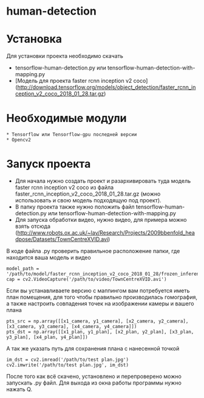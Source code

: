 # human-detection
# Установка
Для установки проекта необходимо скачать 
* tensorflow-human-detection.py или tensorflow-human-detection-with-mapping.py
* [Модель для проекта faster rcnn inception v2 coco] (http://download.tensorflow.org/models/object_detection/faster_rcnn_inception_v2_coco_2018_01_28.tar.gz)
# Необходимые модули
```
* Tensorflow или Tensorflow-gpu последней версии
* Opencv2
```
# Запуск проекта
* Для начала нужно создать проект и разархивировать туда модель faster rcnn inception v2 coco из файла faster_rcnn_inception_v2_coco_2018_01_28.tar.gz (можно использовать и свою модель подходящую под проект).
* В папку проекта также нужно положить файл tensorflow-human-detection.py или tensorflow-human-detection-with-mapping.py
* Для запуска обработки видео, нужно видео, для примера можно взять отсюда 
(http://www.robots.ox.ac.uk/~lav/Research/Projects/2009bbenfold_headpose/Datasets/TownCentreXVID.avi) 

В коде файла .py проверить правильное расположение папки, где находится ваша модель и видео
```
model_path = '/path/to/model/faster_rcnn_inception_v2_coco_2018_01_28/frozen_inference_graph.pb'
cap = cv2.VideoCapture('/path/to/video/TownCentreXVID.avi')
```
Если вы устанавливаете версию с маппингом вам потребуется иметь план помещения, для того чтобы правильно производилась гомография, а также настроить совпадения точек на изображении камеры и вашего плана
```
pts_src = np.array([[x1_camera, y1_camera], [x2_camera, y2_camera], [x3_camera, y3_camera], [x4_camera, y4_camera]])                
pts_dst = np.array([[x1_plan, y1_plan], [x2_plan, y2_plan], [x3_plan, y3_plan], [x4_plan, y4_plan]])
```
А так же указать путь для сохранения плана с нанесенной точкой
```
im_dst = cv2.imread('/path/to/test plan.jpg')
cv2.imwrite('/path/to/test plan.jpg', im_dst)
```
После того как всё скачено, установлено и перепроверено можно запускать .py файл. Для выхода из окна работы программы нужно нажать Q.
